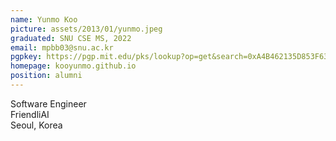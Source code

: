 ```yaml
---
name: Yunmo Koo
picture: assets/2013/01/yunmo.jpeg  
graduated: SNU CSE MS, 2022  
email: mpbb03@snu.ac.kr
pgpkey: https://pgp.mit.edu/pks/lookup?op=get&search=0xA4B462135D853F63  
homepage: kooyunmo.github.io
position: alumni
---
```

Software Engineer  
FriendliAI  
Seoul, Korea  
